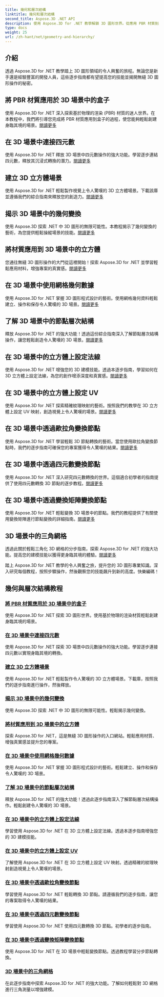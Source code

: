 ```yaml
---
title: 幾何和層次結構
linktitle: 幾何和層次結構
second_title: Aspose.3D .NET API
description: 使用 Aspose.3D for .NET 教學解鎖 3D 圖形世界。從應用 PBR 材質到幾何變換，輕鬆掌握各個面向。
type: docs
weight: 25
url: /zh-hant/net/geometry-and-hierarchy/
---
```

## 介紹

透過 Aspose.3D for .NET 教學踏上 3D 圖形領域的令人興奮的旅程。無論您是新手還是經驗豐富的開發人員，這些逐步指南都有望提高您的技能並揭開無縫 3D 圖形操作的秘密。

## 將 PBR 材質應用於 3D 場景中的盒子

使用 Aspose.3D for .NET 深入探索基於物理的渲染 (PBR) 材質的迷人世界。在本教程中，我們將引導您完成將 PBR 材質應用到盒子的過程，使您能夠輕鬆創建身臨其境的場景。[閱讀更多](./apply-pbr-material-to-box/)

## 在 3D 場景中連接四元數

使用 Aspose.3D for .NET 釋放 3D 場景中四元數操作的強大功能。學習逐步連結四元數，釋放其沉浸式轉換的潛力。[閱讀更多](./concatenate-quaternions/)

## 建立 3D 立方體場景

使用 Aspose.3D for .NET 輕鬆製作視覺上令人驚嘆的 3D 立方體場景。下載該庫並遵循我們的綜合指南來釋放您的創造力。[閱讀更多](./create-cube-scenes/)

## 揭示 3D 場景中的幾何變換

使用 Aspose.3D 探索 .NET 中 3D 圖形的無限可能性。本教程揭示了幾何變換的藝術，為您提供輕鬆操縱場景的技能。[閱讀更多](./expose-geometric-transformation)

## 將材質應用到 3D 場景中的立方體

您通往無縫 3D 圖形操作的大門從這裡開始！探索 Aspose.3D for .NET 並學習輕鬆應用材料，增強專案的真實感。[閱讀更多](./material-to-cube/)

## 在 3D 場景中使用網格幾何數據

使用 Aspose.3D for .NET 掌握 3D 圖形程式設計的藝術。使用網格幾何資料輕鬆建立、操作和保存令人驚嘆的 3D 場景。[閱讀更多](./mesh-geometry-data/)

## 了解 3D 場景中的節點層次結構

釋放 Aspose.3D for .NET 的強大功能！透過這份綜合指南深入了解節點層次結構操作，讓您輕鬆創造令人驚嘆的 3D 場景。[閱讀更多](./node-hierarchy/)

## 在 3D 場景中的立方體上設定法線

使用 Aspose.3D for .NET 增強您的 3D 建模技能。透過本逐步指南，學習如何在 3D 立方體上設定法線，為您的創作增添深度和真實感。[閱讀更多](./setup-normals-cube/)

## 在 3D 場景中的立方體上設定 UV

使用 Aspose.3D for .NET 探索精確紋理映射的藝術。按照我們的教學在 3D 立方體上設定 UV 映射，創造視覺上令人驚嘆的場景。[閱讀更多](./setup-uv-cube/)

## 在 3D 場景中透過歐拉角變換節點

使用 Aspose.3D for .NET 學習輕鬆 3D 節點轉換的藝術。當您使用歐拉角變換節點時，我們的逐步指南可確保您的專案獲得令人驚嘆的結果。[閱讀更多](./transformation-node-euler-angles/)

## 在 3D 場景中透過四元數變換節點

使用 Aspose.3D for .NET 深入研究四元數轉換的世界。這個適合初學者的指南提供了使用四元數轉換 3D 節點的逐步教程。[閱讀更多](./transformation-node-quaternion/)

## 在 3D 場景中透過變換矩陣變換節點

使用 Aspose.3D for .NET 輕鬆變換 3D 場景中的節點。我們的教程提供了有關使用變換矩陣進行節點變換的詳細指南。[閱讀更多](./transformation-node-matrix/)

## 3D 場景中的三角網格

透過此關於輕鬆三角化 3D 網格的分步指南，探索 Aspose.3D for .NET 的強大功能。提高您的建模技能以獲得更身臨其境的體驗。[閱讀更多](./triangulate-mesh/)

踏上 Aspose.3D for .NET 教學的令人興奮之旅，提升您的 3D 圖形專業知識。深入研究每個教程，按照步驟操作，然後觀察您的技能飆升到新的高度。快樂編碼！
## 幾何與層次結構教程
### [將 PBR 材質應用於 3D 場景中的盒子](./apply-pbr-material-to-box/)
使用 Aspose.3D for .NET 探索 3D 圖形世界。使用基於物理的渲染材質輕鬆創建身臨其境的場景。
### [在 3D 場景中連接四元數](./concatenate-quaternions/)
使用 Aspose.3D for .NET 探索 3D 場景中四元數操作的強大功能。學習逐步連接四元數以實現身臨其境的轉換。
### [建立 3D 立方體場景](./create-cube-scenes/)
使用 Aspose.3D for .NET 輕鬆製作令人驚嘆的 3D 立方體場景。下載庫，按照我們的逐步指南進行操作，然後釋放。
### [揭示 3D 場景中的幾何變換](./expose-geometric-transformation/)
使用 Aspose.3D 探索 .NET 中 3D 圖形的無限可能性。輕鬆揭示幾何變換。
### [將材質應用到 3D 場景中的立方體](./material-to-cube/)
探索 Aspose.3D for .NET，這是無縫 3D 圖形操作的入口網站。輕鬆應用材質、增強真實感並提升您的專案。
### [在 3D 場景中使用網格幾何數據](./mesh-geometry-data/)
使用 Aspose.3D for .NET 掌握 3D 圖形程式設計的藝術。輕鬆建立、操作和保存令人驚嘆的 3D 場景。
### [了解 3D 場景中的節點層次結構](./node-hierarchy/)
釋放 Aspose.3D for .NET 的強大功能！透過此逐步指南深入了解節點層次結構操作。輕鬆創建令人驚嘆的 3D 場景。
### [在 3D 場景中的立方體上設定法線](./setup-normals-cube/)
學習使用 Aspose.3D for .NET 在 3D 立方體上設定法線。透過本逐步指南增強您的 3D 建模技能。
### [在 3D 場景中的立方體上設定 UV](./setup-uv-cube/)
了解使用 Aspose.3D for .NET 在 3D 立方體上設定 UV 映射。透過精確的紋理映射創造視覺上令人驚嘆的場景。
### [在 3D 場景中透過歐拉角變換節點](./transformation-node-euler-angles/)
學習使用 Aspose.3D for .NET 輕鬆轉換 3D 節點。請遵循我們的逐步指南，讓您的專案取得令人驚嘆的結果。
### [在 3D 場景中透過四元數變換節點](./transformation-node-quaternion/)
學習使用 Aspose.3D for .NET 使用四元數轉換 3D 節點。初學者的逐步指南。
### [在 3D 場景中透過變換矩陣變換節點](./transformation-node-matrix/)
使用 Aspose.3D for .NET 在 3D 場景中輕鬆變換節點。透過教程學習分步節點轉換。
### [3D 場景中的三角網格](./triangulate-mesh/)
在此逐步指南中探索 Aspose.3D for .NET 的強大功能。了解如何輕鬆對 3D 網格進行三角測量以增強建模。